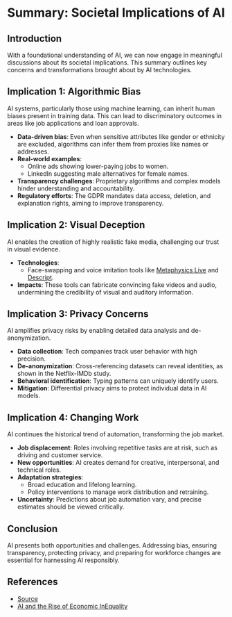 # Summary: Societal Implications of AI

## Introduction
With a foundational understanding of AI, we can now engage in meaningful discussions about its societal implications. This summary outlines key concerns and transformations brought about by AI technologies.

## Implication 1: Algorithmic Bias
AI systems, particularly those using machine learning, can inherit human biases present in training data. This can lead to discriminatory outcomes in areas like job applications and loan approvals.

- **Data-driven bias**: Even when sensitive attributes like gender or ethnicity are excluded, algorithms can infer them from proxies like names or addresses.
- **Real-world examples**:
  - Online ads showing lower-paying jobs to women.
  - LinkedIn suggesting male alternatives for female names.
- **Transparency challenges**: Proprietary algorithms and complex models hinder understanding and accountability.
- **Regulatory efforts**: The GDPR mandates data access, deletion, and explanation rights, aiming to improve transparency.

## Implication 2: Visual Deception
AI enables the creation of highly realistic fake media, challenging our trust in visual evidence.

- **Technologies**:
  - Face-swapping and voice imitation tools like [Metaphysics Live](https://www.metaphysic.ai/) and [Descript](https://www.metaphysic.ai/).
- **Impacts**: These tools can fabricate convincing fake videos and audio, undermining the credibility of visual and auditory information.

## Implication 3: Privacy Concerns
AI amplifies privacy risks by enabling detailed data analysis and de-anonymization.

- **Data collection**: Tech companies track user behavior with high precision.
- **De-anonymization**: Cross-referencing datasets can reveal identities, as shown in the Netflix-IMDb study.
- **Behavioral identification**: Typing patterns can uniquely identify users.
- **Mitigation**: Differential privacy aims to protect individual data in AI models.

## Implication 4: Changing Work
AI continues the historical trend of automation, transforming the job market.

- **Job displacement**: Roles involving repetitive tasks are at risk, such as driving and customer service.
- **New opportunities**: AI creates demand for creative, interpersonal, and technical roles.
- **Adaptation strategies**:
  - Broad education and lifelong learning.
  - Policy interventions to manage work distribution and retraining.
- **Uncertainty**: Predictions about job automation vary, and precise estimates should be viewed critically.

## Conclusion
AI presents both opportunities and challenges. Addressing bias, ensuring transparency, protecting privacy, and preparing for workforce changes are essential for harnessing AI responsibly.



## References
- [Source](https://course.elementsofai.com/6/2)
- [AI and the Rise of Economic InEquality](https://abhinavsuri.com/blog/2017/aiinequality/)
